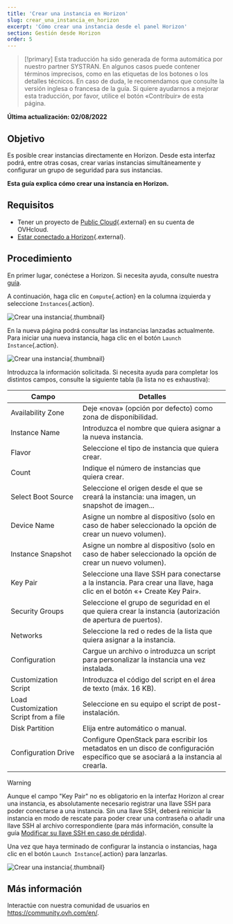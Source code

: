 ```yaml
---
title: 'Crear una instancia en Horizon'
slug: crear_una_instancia_en_horizon
excerpt: 'Cómo crear una instancia desde el panel Horizon'
section: Gestión desde Horizon
order: 5
---
```


> [!primary]
> Esta traducción ha sido generada de forma automática por nuestro partner SYSTRAN. En algunos casos puede contener términos imprecisos, como en las etiquetas de los botones o los detalles técnicos. En caso de duda, le recomendamos que consulte la versión inglesa o francesa de la guía. Si quiere ayudarnos a mejorar esta traducción, por favor, utilice el botón «Contribuir» de esta página.
>

**Última actualización: 02/08/2022**

## Objetivo

Es posible crear instancias directamente en Horizon. Desde esta interfaz podrá, entre otras cosas, crear varias instancias simultáneamente y configurar un grupo de seguridad para sus instancias.

**Esta guía explica cómo crear una instancia en Horizon.**

## Requisitos

- Tener un proyecto de [Public Cloud](https://www.ovhcloud.com/es/public-cloud/){.external} en su cuenta de OVHcloud.
- [Estar conectado a Horizon](../horizon/){.external}. 

## Procedimiento

En primer lugar, conéctese a Horizon. Si necesita ayuda, consulte nuestra [guía](../horizon/).

A continuación, haga clic en `Compute`{.action} en la columna izquierda y seleccione `Instances`{.action}.

![Crear una instancia](images/create-instance-step1.png){.thumbnail}

En la nueva página podrá consultar las instancias lanzadas actualmente. Para iniciar una nueva instancia, haga clic en el botón `Launch Instance`{.action}.

![Crear una instancia](images/create-instance-step2.png){.thumbnail}

Introduzca la información solicitada. Si necesita ayuda para completar los distintos campos, consulte la siguiente tabla (la lista no es exhaustiva): 

|Campo|Detalles|
|---|---|
|Availability Zone|Deje «nova» (opción por defecto) como zona de disponibilidad.|
|Instance Name|Introduzca el nombre que quiera asignar a la nueva instancia.|
|Flavor|Seleccione el tipo de instancia que quiera crear.|
|Count|Indique el número de instancias que quiera crear.|
|Select Boot Source|Seleccione el origen desde el que se creará la instancia: una imagen, un snapshot de imagen...|
|Device Name|Asigne un nombre al dispositivo (solo en caso de haber seleccionado la opción de crear un nuevo volumen).|
|Instance Snapshot|Asigne un nombre al dispositivo (solo en caso de haber seleccionado la opción de crear un nuevo volumen).|
|Key Pair|Seleccione una llave SSH para conectarse a la instancia. Para crear una llave, haga clic en el botón «+ Create Key Pair».|
|Security Groups|Seleccione el grupo de seguridad en el que quiera crear la instancia (autorización de apertura de puertos).|
|Networks|Seleccione la red o redes de la lista que quiera asignar a la instancia.|
|Configuration|Cargue un archivo o introduzca un script para personalizar la instancia una vez instalada.|
|Customization Script|Introduzca el código del script en el área de texto (máx. 16 KB).|
|Load Customization Script from a file|Seleccione en su equipo el script de post-instalación.|
|Disk Partition|Elija entre automático o manual.|
|Configuration Drive|Configure OpenStack para escribir los metadatos en un disco de configuración específico que se asociará a la instancia al crearla.|

> [!warning]
> 
> Aunque el campo "Key Pair" no es obligatorio en la interfaz Horizon al crear una instancia, es absolutamente necesario registrar una llave SSH para poder conectarse a una instancia. Sin una llave SSH, deberá reiniciar la instancia en modo de rescate para poder crear una contraseña o añadir una llave SSH al archivo correspondiente (para más información, consulte la guía [Modificar su llave SSH en caso de pérdida](../modificar_su_llave_ssh_en_caso_de_perdida/#procedimiento)).
>

Una vez que haya terminado de configurar la instancia o instancias, haga clic en el botón `Launch Instance`{.action} para lanzarlas.

![Crear una instancia](images/create-instance-step3.png){.thumbnail}

## Más información

Interactúe con nuestra comunidad de usuarios en <https://community.ovh.com/en/>.
